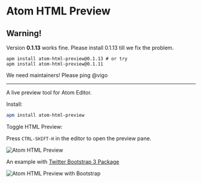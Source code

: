 # Atom HTML Preview

## Warning!

Version **0.1.13** works fine. Please install 0.1.13 till we fix the
problem.

    apm install atom-html-preview@0.1.13 # or try
    apm install atom-html-preview@0.1.11


We need maintainers! Please ping @vigo

***

A live preview tool for Atom Editor.

Install:
```bash
apm install atom-html-preview
```

Toggle HTML Preview:

Press `CTRL-SHIFT-H` in the editor to open the preview pane.

![Atom HTML Preview](https://dl.dropboxusercontent.com/u/20947008/webbox/atom/atom-html-preview.png)

An example with [Twitter Bootstrap 3 Package][1]

![Atom HTML Preview with Bootstrap](https://dl.dropboxusercontent.com/u/20947008/webbox/atom/atom-bootstrap-3.gif)

[1]: http://atom.io/packages/atom-bootstrap3
